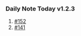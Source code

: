 ### Daily Note Today v1.2.3

1. [#152](https://github.com/frostime/siyuan-dailynote-today/issues/152)
2. [#141](https://github.com/frostime/siyuan-dailynote-today/issues/141)
